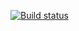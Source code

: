[![Build status](https://ci.appveyor.com/api/projects/status/lxro7oc7d534tuov?svg=true)](https://ci.appveyor.com/project/Nataliya2020/ra-homework-composition-decomposition)
